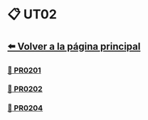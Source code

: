 # 📋 UT02

## [⬅️ Volver a la página principal](../index.md)

### [📄 PR0201](pr0201/pr0201.md)

### [📄 PR0202](pr0202/pr0202.md)

### [📄 PR0204](pr0204/pr0204.md)